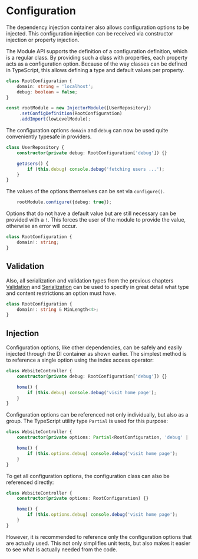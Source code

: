 # Configuration

The dependency injection container also allows configuration options to be injected. This configuration injection can be received via constructor injection or property injection.

The Module API supports the definition of a configuration definition, which is a regular class. By providing such a class with properties, each property acts as a configuration option. Because of the way classes can be defined in TypeScript, this allows defining a type and default values per property.

```typescript
class RootConfiguration {
    domain: string = 'localhost';
    debug: boolean = false;
}

const rootModule = new InjectorModule([UserRepository])
     .setConfigDefinition(RootConfiguration)
     .addImport(lowLevelModule);
```

The configuration options `domain` and `debug` can now be used quite conveniently typesafe in providers.

```typescript
class UserRepository {
    constructor(private debug: RootConfiguration['debug']) {}

    getUsers() {
        if (this.debug) console.debug('fetching users ...');
    }
}
```

The values of the options themselves can be set via `configure()`.

```typescript
	rootModule.configure({debug: true});
```

Options that do not have a default value but are still necessary can be provided with a `!`. This forces the user of the module to provide the value, otherwise an error will occur.

```typescript
class RootConfiguration {
    domain!: string;
}
```

## Validation

Also, all serialization and validation types from the previous chapters [Validation](../runtime-types/validation.md) and [Serialization](../runtime-types/serialization.md) can be used to specify in great detail what type and content restrictions an option must have.

```typescript
class RootConfiguration {
    domain!: string & MinLength<4>;
}
```

## Injection

Configuration options, like other dependencies, can be safely and easily injected through the DI container as shown earlier. The simplest method is to reference a single option using the index access operator:

```typescript
class WebsiteController {
    constructor(private debug: RootConfiguration['debug']) {}

    home() {
        if (this.debug) console.debug('visit home page');
    }
}
```

Configuration options can be referenced not only individually, but also as a group. The TypeScript utility type `Partial` is used for this purpose:

```typescript
class WebsiteController {
    constructor(private options: Partial<RootConfiguration, 'debug' | 'domain'>) {}

    home() {
        if (this.options.debug) console.debug('visit home page');
    }
}
```

To get all configuration options, the configuration class can also be referenced directly:

```typescript
class WebsiteController {
    constructor(private options: RootConfiguration) {}

    home() {
        if (this.options.debug) console.debug('visit home page');
    }
}
```

However, it is recommended to reference only the configuration options that are actually used. This not only simplifies unit tests, but also makes it easier to see what is actually needed from the code.
